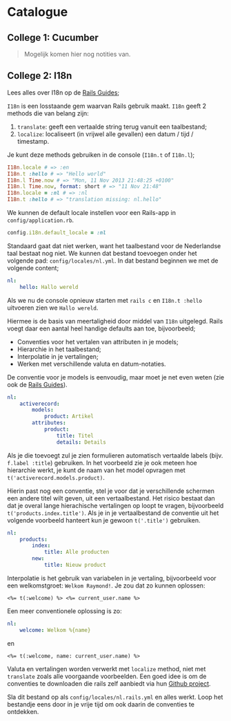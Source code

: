# Catalogue

## College 1: Cucumber

> Mogelijk komen hier nog notities van.

## College 2: I18n

Lees alles over I18n op de [Rails Guides][i18n_guides];

```I18n``` is een losstaande gem waarvan Rails gebruik maakt.
```I18n``` geeft 2 methods die van belang zijn:

1. ```translate```: geeft een vertaalde string terug vanuit een taalbestand;
2. ```localize```: localiseert (in vrijwel alle gevallen) een datum / tijd / timestamp.

Je kunt deze methods gebruiken in de console (```I18n.t``` of ```I18n.l```);

```ruby
I18n.locale # => :en
I18n.t :hello # => "Hello world"
I18n.l Time.now # => "Mon, 11 Nov 2013 21:48:25 +0100"
I18n.l Time.now, format: short # => "11 Nov 21:48"
I18n.locale = :nl # => :nl
I18n.t :hello # => "translation missing: nl.hello"
```

We kunnen de default locale instellen voor een Rails-app in ```config/application.rb```.

```ruby
config.i18n.default_locale = :nl
```

Standaard gaat dat niet werken, want het taalbestand voor de Nederlandse taal bestaat nog niet.
We kunnen dat bestand toevoegen onder het volgende pad: ```config/locales/nl.yml```.
In dat bestand beginnen we met de volgende content;

```yaml
nl:
	hello: Hallo wereld
```

Als we nu de console opnieuw starten met ```rails c``` en ```I18n.t :hello``` uitvoeren zien we ```Hallo wereld```.

Hiermee is de basis van meertaligheid door middel van ```I18n``` uitgelegd.
Rails voegt daar een aantal heel handige defaults aan toe, bijvoorbeeld;

* Conventies voor het vertalen van attributen in je models;
* Hierarchie in het taalbestand;
* Interpolatie in je vertalingen;
* Werken met verschillende valuta en datum-notaties.

De conventie voor je models is eenvoudig, maar moet je net even weten (zie ook de [Rails Guides][i18n_guides]).

```yaml
nl:
	activerecord:
		models:
			product: Artikel
		attributes:
			product:
				title: Titel
				details: Details
```
Als je die toevoegt zul je zien formulieren automatisch vertaalde labels (bijv. ```f.label :title```) gebruiken.
In het voorbeeld zie je ook meteen hoe hierarchie werkt, je kunt de naam van het model opvragen met ```t('activerecord.models.product)```.

Hierin past nog een conventie, stel je voor dat je verschillende schermen een andere titel wilt geven, uit een vertaalbestand. Het risico bestaat dan dat je overal lange hierachische vertalingen op loopt te vragen, bijvoorbeeld ```t('products.index.title')```.
Als je in je vertaalbestand de conventie uit het volgende voorbeeld hanteert kun je gewoon ```t('.title')``` gebruiken.

```yaml
nl:
	products:
		index:
			title: Alle producten
		new:
			title: Nieuw product
```

Interpolatie is het gebruik van variabelen in je vertaling, bijvoorbeeld voor een welkomstgroet: ```Welkom Raymond!```.
Je zou dat zo kunnen oplossen:

```erb
<%= t(:welcome) %> <%= current_user.name %>
```

Een meer conventionele oplossing is zo:

```yaml
nl:
	welcome: Welkom %{name}
```

en

```erb
<%= t(:welcome, name: current_user.name) %>
```

Valuta en vertalingen worden verwerkt met ```localize``` method, niet met ```translate``` zoals alle voorgaande voorbeelden.
Een goed idee is om de conventies te downloaden die rails zelf aanbiedt via hun [Github project][github_i18n_nl].

Sla dit bestand op als ```config/locales/nl.rails.yml``` en alles werkt.
Loop het bestandje eens door in je vrije tijd om ook daarin de conventies te ontdekken.

[i18n_guides]: http://guides.rubyonrails.org/i18n.html
[github_i18n_nl]: https://github.com/svenfuchs/rails-i18n/blob/master/rails/locale/nl.yml